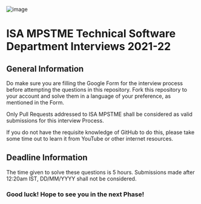 ![image](https://user-images.githubusercontent.com/70141886/119935168-ab097e80-bfa4-11eb-8f1d-9cca47ec013d.png)

# ISA MPSTME Technical Software Department Interviews 2021-22
## General Information

Do make sure you are filling the Google Form for the interview process before attempting the questions in this repository. Fork this repository to your account and solve them in a language of your preference, as mentioned in the Form.


Only Pull Requests addressed to ISA MPSTME shall be considered as valid submissions for this interview Process.


If you do not have the requisite knowledge of GitHub to do this, please take some time out to learn it from YouTube or other internet resources. 


## Deadline Information

The time given to solve these questions is 5 hours. Submissions made after 12:20am IST, DD/MM/YYYY shall not be considered.

### Good luck! Hope to see you in the next Phase!
